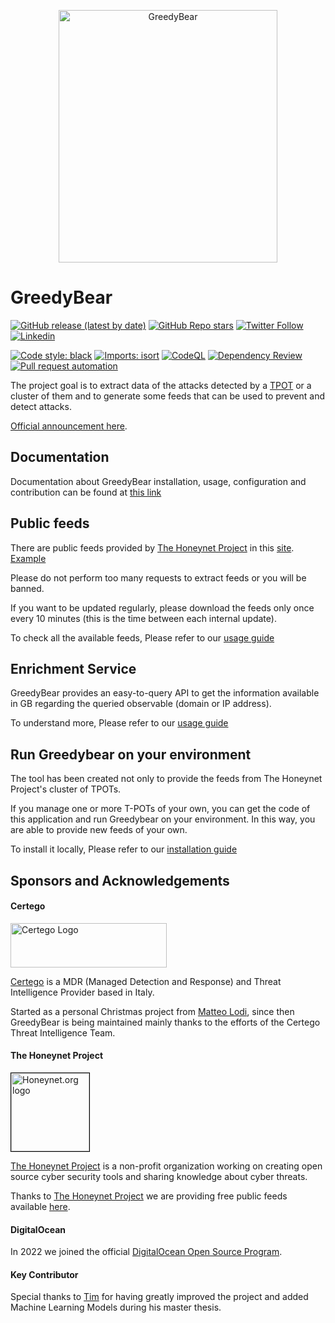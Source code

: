 <p align="center"><img src="static/greedybear.png" width=350 height=404 alt="GreedyBear"/></p>

# GreedyBear
[![GitHub release (latest by date)](https://img.shields.io/github/v/release/intelowlproject/Greedybear)](https://github.com/intelowlproject/Greedybear/releases)
[![GitHub Repo stars](https://img.shields.io/github/stars/intelowlproject/Greedybear?style=social)](https://github.com/intelowlproject/Greedybear/stargazers)
[![Twitter Follow](https://img.shields.io/twitter/follow/intel_owl?style=social)](https://twitter.com/intel_owl)
[![Linkedin](https://img.shields.io/badge/LinkedIn-0077B5?style=flat&logo=linkedin&logoColor=white)](https://www.linkedin.com/company/intelowl/)

[![Code style: black](https://img.shields.io/badge/code%20style-black-000000.svg)](https://github.com/psf/black)
[![Imports: isort](https://img.shields.io/badge/%20imports-isort-%231674b1?style=flat&labelColor=ef8336)](https://pycqa.github.io/isort/)
[![CodeQL](https://github.com/intelowlproject/GreedyBear/actions/workflows/codeql-analysis.yml/badge.svg)](https://github.com/intelowlproject/GreedyBear/actions/workflows/codeql-analysis.yml)
[![Dependency Review](https://github.com/intelowlproject/GreedyBear/actions/workflows/dependency_review.yml/badge.svg)](https://github.com/intelowlproject/GreedyBear/actions/workflows/dependency_review.yml)
[![Pull request automation](https://github.com/intelowlproject/GreedyBear/actions/workflows/pull_request_automation.yml/badge.svg)](https://github.com/intelowlproject/GreedyBear/actions/workflows/pull_request_automation.yml)

The project goal is to extract data of the attacks detected by a [TPOT](https://github.com/telekom-security/tpotce) or a cluster of them and to generate some feeds that can be used to prevent and detect attacks.

[Official announcement here](https://www.honeynet.org/2021/12/27/new-project-available-greedybear/).

## Documentation

Documentation about GreedyBear installation, usage, configuration and contribution can be found at [this link](https://intelowlproject.github.io/docs/GreedyBear/Introduction/)

## Public feeds

There are public feeds provided by [The Honeynet Project](https://www.honeynet.org) in this [site](https://greedybear.honeynet.org). [Example](https://greedybear.honeynet.org/api/feeds/log4j/all/recent.txt)

Please do not perform too many requests to extract feeds or you will be banned.

If you want to be updated regularly, please download the feeds only once every 10 minutes (this is the time between each internal update).

To check all the available feeds, Please refer to our [usage guide](https://intelowlproject.github.io/docs/GreedyBear/Usage/)


## Enrichment Service

GreedyBear provides an easy-to-query API to get the information available in GB regarding the queried observable (domain or IP address).

To understand more, Please refer to our [usage guide](https://intelowlproject.github.io/docs/GreedyBear/Usage/)

## Run Greedybear on your environment
The tool has been created not only to provide the feeds from The Honeynet Project's cluster of TPOTs.

If you manage one or more T-POTs of your own, you can get the code of this application and run Greedybear on your environment.
In this way, you are able to provide new feeds of your own.

To install it locally, Please refer to our [installation guide](https://intelowlproject.github.io/docs/GreedyBear/Installation/)

## Sponsors and Acknowledgements

#### Certego

<a href="https://www.certego.net/?utm_source=greedybear"> <img style="margin-right: 2px" width=250 height=71 src="static/Certego.png" alt="Certego Logo"/></a>

[Certego](https://www.certego.net/?utm_source=greedybear) is a MDR (Managed Detection and Response) and Threat Intelligence Provider based in Italy.

Started as a personal Christmas project from [Matteo Lodi](https://twitter.com/matte_lodi), since then GreedyBear is being maintained mainly thanks to the efforts of the Certego Threat Intelligence Team.

#### The Honeynet Project

<a href="https://www.honeynet.org"> <img style="border: 0.2px solid black" width=125 height=125 src="static/honeynet_logo.png" alt="Honeynet.org logo"> </a>

[The Honeynet Project](https://www.honeynet.org) is a non-profit organization working on creating open source cyber security tools and sharing knowledge about cyber threats.

Thanks to [The Honeynet Project](https://www.honeynet.org) we are providing free public feeds available [here](https://greedybear.honeynet.org).

#### DigitalOcean

In 2022 we joined the official [DigitalOcean Open Source Program](https://www.digitalocean.com/open-source?utm_medium=opensource&utm_source=IntelOwl).

#### Key Contributor

Special thanks to [Tim](https://github.com/regulartim) for having greatly improved the project and added Machine Learning Models during his master thesis.